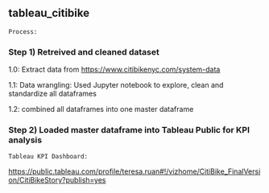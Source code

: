 ## tableau_citibike

```
Process:
```
### Step 1) Retreived and cleaned dataset

1.0: Extract data from https://www.citibikenyc.com/system-data

1.1: Data wrangling:  Used Jupyter notebook to explore, clean and standardize all dataframes

1.2: combined all dataframes into one master dataframe




### Step 2) Loaded master dataframe into Tableau Public for KPI analysis 
```
Tableau KPI Dashboard: 
```
https://public.tableau.com/profile/teresa.ruan#!/vizhome/CitiBike_FinalVersion/CitiBikeStory?publish=yes
